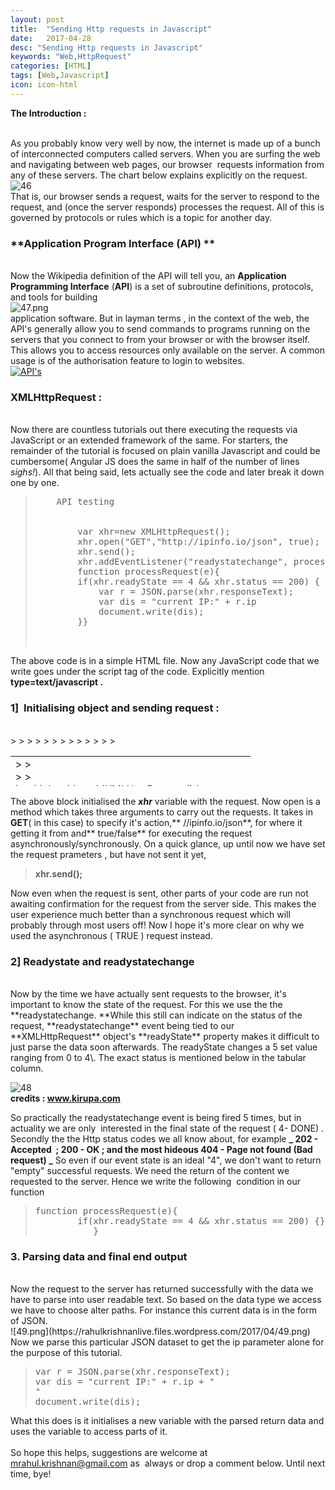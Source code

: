 ```yaml
---
layout: post
title:  "Sending Http requests in Javascript"
date:   2017-04-28
desc: "Sending Http requests in Javascript"
keywords: "Web,HttpRequest"
categories: [HTML]
tags: [Web,Javascript]
icon: icon-html
---
```


 **The Introduction :**

<br>As you probably know very well by now, the internet is made up of a bunch of interconnected computers called servers. When you are surfing the web and navigating between web pages, our browser  requests information from any of these servers. The chart below explains explicitly on the request.<br> ![46](https://rahulkrishnanlive.files.wordpress.com/2017/04/46.png)<br> That is, our browser sends a request, waits for the server to respond to the request, and (once the server responds) processes the request. All of this is governed by protocols or rules which is a topic for another day.

### **Application Program Interface (API) **

<br>Now the Wikipedia definition of the API will tell you, an **Application Programming Interface** (**API**) is a set of subroutine definitions, protocols, and tools for building <br> ![47.png](https://rahulkrishnanlive.files.wordpress.com/2017/04/47.png)<br>application software. But in layman terms , in the context of the web, the API's generally allow you to send commands to programs running on the servers that you connect to from your browser or with the browser itself. This allows you to access resources only available on the server. A common usage is of the authorisation feature to login to websites. <br>  [![API's](https://img.youtube.com/vi/6STSHbdXQWI&w=640&h=360/0.jpg)](https://www.youtube.com/watch?v=6STSHbdXQWI&w=640&h=360 "API")

### **XMLHttpRequest :**

<br>Now there are countless tutorials out there executing the requests via JavaScript or an extended framework of the same. For starters, the remainder of the tutorial is focused on plain vanilla Javascript and could be cumbersome( Angular JS does the same in half of the number of lines *sighs!*). All that being said, lets actually see the code and later break it down one by one.

> <pre>
>     API testing
>
>
>         var xhr=new XMLHttpRequest();
>         xhr.open("GET","http://ipinfo.io/json", true);
>         xhr.send();
>         xhr.addEventListener("readystatechange", processRequest , false);
>         function processRequest(e){
>         if(xhr.readyState == 4 && xhr.status == 200) {
>             var r = JSON.parse(xhr.responseText);
>             var dis = "current IP:" + r.ip
>             document.write(dis);
>         }}
>
>
> </pre>

The above code is in a simple HTML file. Now any JavaScript code that we write goes under the script tag of the code. Explicitly mention **type=text/javascript .**

### 1]  **Initialising object and sending request :**
<br>
> <table style="height: 48px;" border="0" width="626" cellspacing="0" cellpadding="0">
>
> <tbody>
>
> <tr>
>
> <td class="code">
>
> <div class="container">
>
> <div class="line number1 index0 alt2">`var` `xhr =` `new` `XMLHttpRequest();`</div>
>
> <div class="line number2 index1 alt1 highlighted">`xhr.open(``'GET'``,` `"//ipinfo.io/json"``,` `true``);`</div>
>
> </div>
>
> </td>
>
> </tr>
>
> </tbody>
>
> </table>

The above block initialised the _**xhr**_ variable with the request. Now open is a method which takes three arguments to carry out the requests. It takes in **GET**( in this case) to specify it's action,** //ipinfo.io/json**, for where it getting it from and** true/false** for executing the request asynchronously/synchronously. On a quick glance, up until now we have set the request prameters , but have not sent it yet,

> **xhr.send();**

Now even when the request is sent, other parts of your code are run not awaiting confirmation for the request from the server side. This makes the user experience much better than a synchronous request which will probably through most users off! Now I hope it's more clear on why we used the asynchronous ( TRUE ) request instead.

### **2] Readystate and readystatechange**
<br>
Now by the time we have actually sent requests to the browser, it's important to know the state of the request. For this we use the the **readystatechange. **While this still can indicate on the status of the request, **<span class="inlineCode">readystatechange</span>** event being tied to our **<span class="inlineCode">XMLHttpRequest</span>** object's **<span class="inlineCode">readyState</span>** property makes it difficult to just parse the data soon afterwards. The readyState changes a 5 set value ranging from 0 to 4\. The exact status is mentioned below in the tabular column.

![48](https://rahulkrishnanlive.files.wordpress.com/2017/04/48.png) <br>**credits : www.kirupa.com**

So practically the readystatechange event is being fired 5 times, but in actuality we are only  interested in the final state of the request ( 4- DONE) . Secondly the the Http status codes we all know about, for example **_ 202 - Accepted  ; 200 - OK ; and the most hideous 404 - Page not found (Bad request) _** So even if our event state is an ideal "4", we don't want to return "empty" successful requests. We need the return of the content we requested to the server. Hence we write the following  condition in our function

> <pre>function processRequest(e){
>         if(xhr.readyState == 4 && xhr.status == 200) {}
>            }</pre>

### **3\. Parsing data and final end output**
<br>
Now the request to the server has returned successfully with the data we have to parse into user readable text. So based on the data type we access we have to choose alter paths. For instance this current data is in the form of JSON.<br> ![49.png](https://rahulkrishnanlive.files.wordpress.com/2017/04/49.png)<br> Now we parse this particular JSON dataset to get the ip parameter alone for the purpose of this tutorial.

> <pre>var r = JSON.parse(xhr.responseText);
> var dis = "current IP:" + r.ip + "
> "
> document.write(dis);</pre>

What this does is it initialises a new variable with the parsed return data and uses the variable to access parts of it.<br><br> So hope this helps, suggestions are welcome at mrahul.krishnan@gmail.com as  always or drop a comment below. Until next time, bye!



